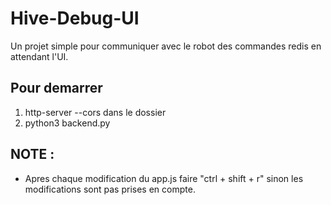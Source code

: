# Hive-Debug-UI
Un projet simple pour communiquer avec le robot des commandes redis en attendant l'UI.

## Pour demarrer
1. http-server --cors dans le dossier
2. python3 backend.py

## NOTE : 
- Apres chaque modification du app.js faire "ctrl + shift + r" sinon les modifications sont pas prises en compte.